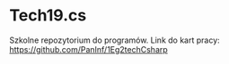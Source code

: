 # Tech19.cs
Szkolne repozytorium do programów. Link do kart pracy: https://github.com/PanInf/1Eg2techCsharp